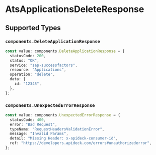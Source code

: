 # AtsApplicationsDeleteResponse


## Supported Types

### `components.DeleteApplicationResponse`

```typescript
const value: components.DeleteApplicationResponse = {
  statusCode: 200,
  status: "OK",
  service: "sap-successfactors",
  resource: "Applications",
  operation: "delete",
  data: {
    id: "12345",
  },
};
```

### `components.UnexpectedErrorResponse`

```typescript
const value: components.UnexpectedErrorResponse = {
  statusCode: 400,
  error: "Bad Request",
  typeName: "RequestHeadersValidationError",
  message: "Invalid Params",
  detail: "Missing Header: x-apideck-consumer-id",
  ref: "https://developers.apideck.com/errors#unauthorizederror",
};
```


